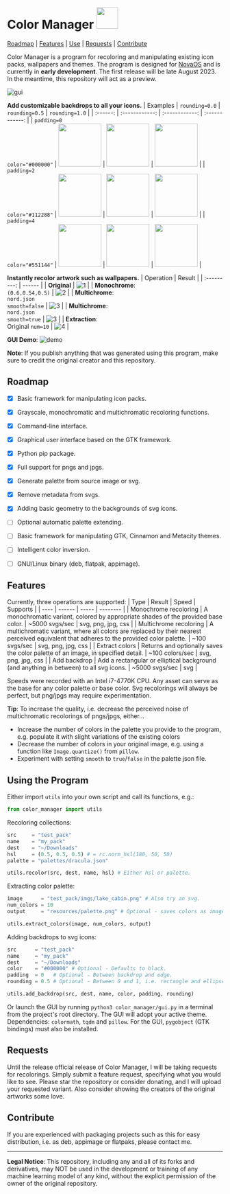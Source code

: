 # Color Manager <img src="resources/icon.svg" width="50"/>

[Roadmap](#roadmap) | [Features](#features) | [Use](#use) | [Requests](#requests) | [Contribute](#contribute)

Color Manager is a program for recoloring and manipulating existing icon packs, wallpapers and themes. The program is designed for [NovaOS](https://github.com/NicklasVraa/NovaOS) and is currently in **early development**. The first release will be late August 2023. In the meantime, this repository will act as a preview.

![gui](resources/gui.png)

**Add customizable backdrops to all your icons.**
| Examples | `rounding=0.0` | `rounding=0.5` | `rounding=1.0` |
| :------: | :------------: | :------------: | :------------: |
| `padding=0`<br> `color="#000000"` | <img src="resources/backdrops/colors_r00_p0_black.svg" width="100"/> | <img src="resources/backdrops/colors_r05_p0_black.svg" width="100"/> | <img src="resources/backdrops/colors_r10_p0_black.svg" width="100"/> |
| `padding=2`<br> `color="#112288"` | <img src="resources/backdrops/firefox_r00_p2_blue.svg" width="100"/> | <img src="resources/backdrops/firefox_r05_p2_blue.svg" width="100"/> | <img src="resources/backdrops/firefox_r10_p2_blue.svg" width="100"/> |
| `padding=4`<br> `color="#551144"` | <img src="resources/backdrops/vscode_r00_p4_purple.svg" width="100"/> | <img src="resources/backdrops/vscode_r05_p4_purple.svg" width="100"/> | <img src="resources/backdrops/vscode_r10_p4_purple.svg" width="100"/> |


**Instantly recolor artwork such as wallpapers.**
| Operation | Result |
| :---------: | ------ |
| **Original** | ![1](resources/wallpaper/original.png) |
| **Monochrome**:<br>`(0.6,0.54,0.5)` | ![2](resources/wallpaper/mono.png) |
| **Multichrome**:<br>`nord.json`<br>`smooth=false` | ![3](resources/wallpaper/multi_accurate.png) |
| **Multichrome**:<br>`nord.json`<br>`smooth=true` | ![3](resources/wallpaper/multi_smooth.png) |
| **Extraction**:<br>Original `num=10` | ![4](resources/wallpaper/palette.png) |

**GUI Demo**:
![demo](resources/demo.gif)


**Note**: If you publish anything that was generated using this program, make sure to credit the original creator and this repository.


## Roadmap <a name="roadmap"></a>
- [x] Basic framework for manipulating icon packs.
- [x] Grayscale, monochromatic and multichromatic recoloring functions.
- [x] Command-line interface.
- [x] Graphical user interface based on the GTK framework.
- [x] Python pip package.
- [x] Full support for pngs and jpgs.
- [x] Generate palette from source image or svg.
- [x] Remove metadata from svgs.
- [x] Adding basic geometry to the backgrounds of svg icons.
- [ ] Optional automatic palette extending.
- [ ] Basic framework for manipulating GTK, Cinnamon and Metacity themes.
- [ ] Intelligent color inversion.
- [ ] GNU/Linux binary (deb, flatpak, appimage).


## Features <a name="features"></a>
Currently, three operations are supported:
| Type | Result | Speed | Supports |
| ---- | ------ | ----- | -------- |
| Monochrome recoloring  | A monochromatic variant, colored by appropriate shades of the provided base color. | ~5000 svgs/sec | svg, png, jpg, css |
| Multichrome recoloring | A multichromatic variant, where all colors are replaced by their nearest perceived equivalent that adheres to the provided color palette. | ~100 svgs/sec | svg, png, jpg, css |
| Extract colors | Returns and optionally saves the color palette of an image, in specified detail. | ~100 colors/sec | svg, png, jpg, css |
| Add backdrop | Add a rectangular or elliptical background (and anything in between) to all svg icons. | ~5000 svgs/sec | svg |

Speeds were recorded with an Intel i7-4770K CPU. Any asset can serve as the base for any color palette or base color. Svg recolorings will always be perfect, but png/jpgs may require experimentation.

**Tip**: To increase the quality, i.e. decrease the perceived noise of multichromatic recolorings of pngs/jpgs, either...
- Increase the number of colors in the palette you provide to the program, e.g. populate it with slight variations of the existing colors
- Decrease the number of colors in your original image, e.g. using a function like `Image.quantize()` from `pillow`.
- Experiment with setting `smooth` to `true`/`false` in the palette json file.


## Using the Program<a name="use"></a>
Either import `utils` into your own script and call its functions, e.g.:
```python
from color_manager import utils
```
Recoloring collections:
```python
src     = "test_pack"
name    = "my_pack"
dest    = "~/Downloads"
hsl     = (0.5, 0.5, 0.5) # = rc.norm_hsl(180, 50, 50)
palette = "palettes/dracula.json"

utils.recolor(src, dest, name, hsl) # Either hsl or palette.
```
Extracting color palette:
```python
image      = "test_pack/imgs/lake_cabin.png" # Also try an svg.
num_colors = 10
output     = "resources/palette.png" # Optional - saves colors as image.

utils.extract_colors(image, num_colors, output)
```
Adding backdrops to svg icons:
```python
src      = "test_pack"
name     = "my_pack"
dest     = "~/Downloads"
color    = "#000000" # Optional - Defaults to black.
padding  = 0   # Optional - Between backdrop and edge.
rounding = 0.5 # Optional - Between 0 and 1, i.e. rectangle and ellipse.

utils.add_backdrop(src, dest, name, color, padding, rounding)
```

Or launch the GUI by running `python3 color_manager/gui.py` in a terminal from the project's root directory. The GUI will adopt your active theme. Dependencies: `colormath`, `tqdm` and `pillow`. For the GUI, `pygobject` (GTK bindings) must also be installed.


## Requests <a name="requests"></a>
Until the release official release of Color Manager, I will be taking requests for recolorings. Simply submit a feature request, specifying what you would like to see. Please star the repository or consider donating, and I will upload your requested variant. Also consider showing the creators of the original artworks some love.


## Contribute <a name="contribute"></a>
If you are experienced with packaging projects such as this for easy distribution, i.e. as deb, appimage or flatpaks, please contact me.

---
**Legal Notice**: This repository, including any and all of its forks and derivatives, may NOT be used in the development or training of any machine learning model of any kind, without the explicit permission of the owner of the original repository.
